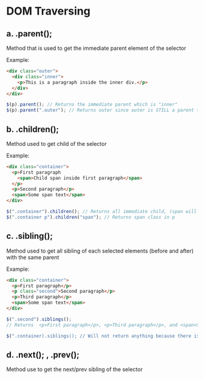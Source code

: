#  DOM Traversing
## a. .parent();
Method that is used to get the immediate parent element of the selector

Example: 
```html
<div class="outer">
  <div class="inner">
    <p>This is a paragraph inside the inner div.</p>
  </div>
</div>
```
```javascript
$(p).parent(); // Returns the immediate parent which is "inner"
$(p).parent(".outer"); // Returns outer since outer is STILL a parent to p 
```

## b. .children();
Method used to get child of the selector 

Example:
```html
<div class="container">
  <p>First paragraph
    <span>Child span inside first paragraph</span>
  </p>
  <p>Second paragraph</p>
  <span>Some span text</span>
</div>
```
```javascript
$(".container").children(); // Returns all immediate child, (span will not be included because it is not an immediate child)
$(".container p").children("span"); // Returns span class in p 
```

## c. .sibling();
Method used to get all sibling of each selected elements (before and after) with the same parent

Example:
```html
<div class="container">
  <p>First paragraph</p>
  <p class="second">Second paragraph</p>
  <p>Third paragraph</p>
  <span>Some span text</span>
</div>
```
```javascript
$(".second").siblings();
// Returns  <p>First paragraph</p>, <p>Third paragraph</p>, and <span>Some span text</span>

$(".container).siblings(); // Will not return anything because there is nothing before or after the container
```

## d. .next(); , .prev();
Method use to get the next/prev sibling of the selector





















